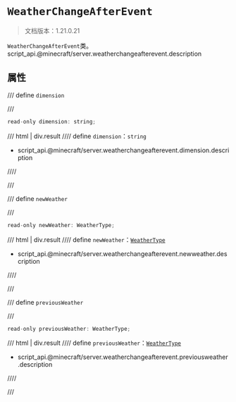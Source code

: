 # `WeatherChangeAfterEvent`

> 文档版本：1.21.0.21

`WeatherChangeAfterEvent`类。script_api.@minecraft/server.weatherchangeafterevent.description

## 属性

/// define
`dimension`


///

```js
read-only dimension: string;
```

/// html | div.result
//// define
`dimension`：`string`

- script_api.@minecraft/server.weatherchangeafterevent.dimension.description


////

///


/// define
`newWeather`


///

```js
read-only newWeather: WeatherType;
```

/// html | div.result
//// define
`newWeather`：[`WeatherType`](./weathertype.md)

- script_api.@minecraft/server.weatherchangeafterevent.newweather.description


////

///


/// define
`previousWeather`


///

```js
read-only previousWeather: WeatherType;
```

/// html | div.result
//// define
`previousWeather`：[`WeatherType`](./weathertype.md)

- script_api.@minecraft/server.weatherchangeafterevent.previousweather.description


////

///

